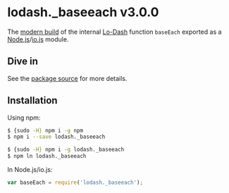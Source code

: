 # lodash._baseeach v3.0.0

The [modern build](https://github.com/lodash/lodash/wiki/Build-Differences) of the internal [Lo-Dash](https://lodash.com/) function `baseEach` exported as a [Node.js](http://nodejs.org/)/[io.js](https://iojs.org/) module.

## Dive in

See the [package source](https://github.com/lodash/lodash/blob/3.0.0-npm-packages/lodash._baseeach/index.js) for more details.

## Installation

Using npm:

```bash
$ {sudo -H} npm i -g npm
$ npm i --save lodash._baseeach

$ {sudo -H} npm i -g lodash._baseeach
$ npm ln lodash._baseeach
```

In Node.js/io.js:

```js
var baseEach = require('lodash._baseeach');
```
